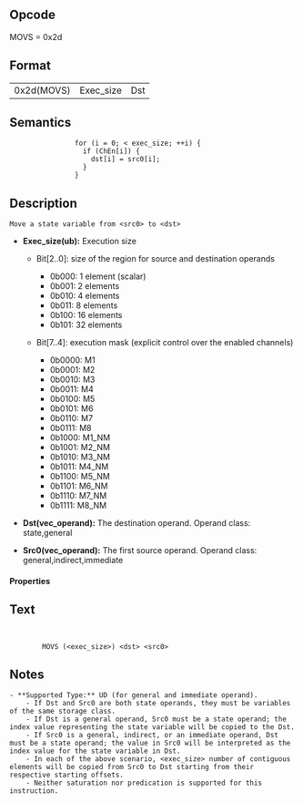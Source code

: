  

## Opcode

  MOVS = 0x2d

## Format

| | | |
| --- | --- | --- |
| 0x2d(MOVS) | Exec_size | Dst | Src0 |


## Semantics




                    for (i = 0; < exec_size; ++i) {
                      if (ChEn[i]) {
                        dst[i] = src0[i];
                      }
                    }

## Description


    Move a state variable from <src0> to <dst>

- **Exec_size(ub):** Execution size
 
  - Bit[2..0]: size of the region for source and destination operands
 
    - 0b000:  1 element (scalar) 
    - 0b001:  2 elements 
    - 0b010:  4 elements 
    - 0b011:  8 elements 
    - 0b100:  16 elements 
    - 0b101:  32 elements 
  - Bit[7..4]: execution mask (explicit control over the enabled channels)
 
    - 0b0000:  M1 
    - 0b0001:  M2 
    - 0b0010:  M3 
    - 0b0011:  M4 
    - 0b0100:  M5 
    - 0b0101:  M6 
    - 0b0110:  M7 
    - 0b0111:  M8 
    - 0b1000:  M1_NM 
    - 0b1001:  M2_NM 
    - 0b1010:  M3_NM 
    - 0b1011:  M4_NM 
    - 0b1100:  M5_NM 
    - 0b1101:  M6_NM 
    - 0b1110:  M7_NM 
    - 0b1111:  M8_NM
- **Dst(vec_operand):** The destination operand. Operand class: state,general

- **Src0(vec_operand):** The first source operand. Operand class: general,indirect,immediate

#### Properties


## Text
```
    

		MOVS (<exec_size>) <dst> <src0>
```



## Notes



    - **Supported Type:** UD (for general and immediate operand).
        - If Dst and Src0 are both state operands, they must be variables of the same storage class.
        - If Dst is a general operand, Src0 must be a state operand; the index value representing the state variable will be copied to the Dst.
        - If Src0 is a general, indirect, or an immediate operand, Dst must be a state operand; the value in Src0 will be interpreted as the index value for the state variable in Dst.
        - In each of the above scenario, <exec_size> number of contiguous elements will be copied from Src0 to Dst starting from their respective starting offsets.
        - Neither saturation nor predication is supported for this instruction.
